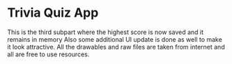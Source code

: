 # Trivia Quiz App
This is the third subpart where the highest score is now saved and it remains in memory
Also some additional UI update is done as well to make it look attractive. All the drawables and raw
files are taken from internet and all are free to use resources.